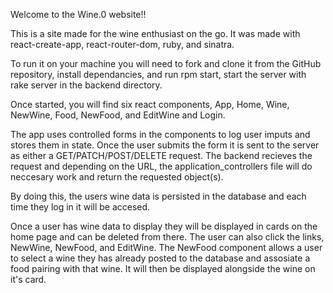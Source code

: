 Welcome to the Wine.0 website!!

This is a site made for the wine enthusiast on the go. It was made with react-create-app, react-router-dom, ruby, and sinatra.

To run it on your machine you will need to fork and clone it from the GitHub repository, install dependancies, and run rpm start, start the server with rake server in the backend directory.

Once started, you will find six react components, App, Home, Wine, NewWine, Food, NewFood, and EditWine and Login.

The app uses controlled forms in the components to log user imputs and stores them in state. Once the user submits the form it is sent to the server as either a GET/PATCH/POST/DELETE request. The backend recieves the request and depending on the URL, the application_controllers file will do neccesary work and return the requested object(s).

By doing this, the users wine data is persisted in the database and each time they log in it will be accesed.

Once a user has wine data to display they will be displayed in cards on the home page and can be deleted from there. The user can also click the links, NewWine, NewFood, and EditWine. The NewFood component allows a user to select a wine they has already posted to the database and assosiate a food pairing with that wine. It will then be displayed alongside the wine on it's card.